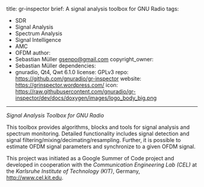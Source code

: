 title: gr-inspector
brief: A signal analysis toolbox for GNU Radio
tags:
  - SDR
  - Signal Analysis
  - Spectrum Analysis
  - Signal Intelligence
  - AMC
  - OFDM
author:
  - Sebastian Müller <gsenpo@gmail.com>
copyright_owner:
  - Sebastian Müller
dependencies:
  - gnuradio, Qt4, Qwt 6.1.0
license: GPLv3
repo: https://github.com/gnuradio/gr-inspector
website: https://grinspector.wordpress.com/
icon: https://raw.githubusercontent.com/gnuradio/gr-inspector/dev/docs/doxygen/images/logo_body_big.png
---
*Signal Analysis Toolbox for GNU Radio*

This toolbox provides algorithms, blocks and tools for signal analysis and
spectrum monitoring. Detailed functionality includes signal detection and
signal filtering/mixing/decimating/resampling. Further, it is possible
to estimate OFDM signal parameters and synchronize to a given OFDM signal.

This project was initiated as a Google Summer of Code project and developed in cooperation with the *Communication Engineering Lab (CEL)* at the *Karlsruhe Institute of Technology (KIT)*, Germany, <http://www.cel.kit.edu>.
